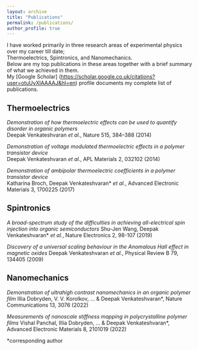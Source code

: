 ```yaml
---
layout: archive
title: "Publications"
permalink: /publications/
author_profile: true
---
```

I have worked primarily in three research areas of experimental physics over my career till date;  
Thermoelectrics, Spintronics, and Nanomechanics.  
Below are my top publications in these areas together with a brief summary of what we achieved in them.  
My [Google Scholar] (https://scholar.google.co.uk/citations?user=otuUyXIAAAAJ&hl=en) profile documents my complete list of publications.

## Thermoelectrics
*Demonstration of how thermoelectric effects can be used to quantify disorder in organic polymers*  
Deepak Venkateshvaran *et al.*, Nature 515, 384–388 (2014)  

*Demonstration of voltage modulated thermoelectric effects in a polymer transistor device*  
Deepak Venkateshvaran *et al.*, APL Materials 2, 032102 (2014)  

*Demonstration of ambipolar thermoelectric coefficients in a polymer transistor device*  
Katharina Broch, Deepak Venkateshvaran* *et al.*, Advanced Electronic Materials 3, 1700225 (2017)  
 

## Spintronics 
*A broad-spectrum study of the difficulties in achieving all-electrical spin injection into organic semiconductors*
Shu-Jen Wang, Deepak Venkateshvaran* *et al.*, Nature Electronics 2, 98-107 (2019)

*Discovery of a universal scaling behaviour in the Anomalous Hall effect in magnetic oxides*
Deepak Venkateshvaran *et al.*, Physical Review B 79, 134405 (2009)

## Nanomechanics
*Demonstration of ultrahigh contrast nanomechanics in an organic polymer film*
Illia Dobryden, V. V. Korolkov, ... & Deepak Venkateshvaran*, Nature Communications 13, 3076 (2022)  

*Measurements of nanoscale stiffness mapping in polycrystalline polymer films*
Vishal Panchal, Illia Dobryden, ... & Deepak Venkateshvaran*, Advanced Electronic Materials 8, 2101019 (2022)

*corresponding author
